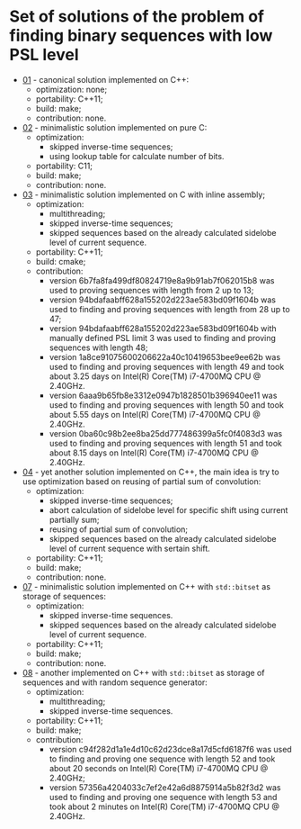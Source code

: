 Set of solutions of the problem of finding binary sequences with low PSL level
==============================================================================
 - [01](01) - canonical solution implemented on C++:
    - optimization: none;
    - portability:  C++11;
    - build:        make;
    - contribution: none.
 - [02](02) - minimalistic solution implemented on pure C:
    - optimization:
        - skipped inverse-time sequences;
        - using lookup table for calculate number of bits.
    - portability:  C11;
    - build:        make;
    - contribution: none.
 - [03](03) - minimalistic solution implemented on C with inline assembly;
    - optimization:
        - multithreading;
        - skipped inverse-time sequences;
        - skipped sequences based on the already calculated sidelobe level of current sequence.
    - portability:  C++11;
    - build:        cmake;
    - contribution:
        - version 6b7fa8fa499df80824719e8a9b91ab7f062015b8 was used to proving sequences with length from 2 up to 13;
        - version 94bdafaabff628a155202d223ae583bd09f1604b was used to finding and proving sequences with length from 28 up to 47;
        - version 94bdafaabff628a155202d223ae583bd09f1604b with manually defined PSL limit 3 was used to finding and proving sequences with length 48;
        - version 1a8ce91075600206622a40c10419653bee9ee62b was used to finding and proving sequences with length 49 and took about 3.25 days on Intel(R) Core(TM) i7-4700MQ CPU @ 2.40GHz.
        - version 6aaa9b65fb8e3312e0947b1828501b396940ee11 was used to finding and proving sequences with length 50 and took about 5.55 days on Intel(R) Core(TM) i7-4700MQ CPU @ 2.40GHz.
        - version 0ba60c98b2ee8ba25dd777486399a5fc0f4083d3 was used to finding and proving sequences with length 51 and took about 8.15 days on Intel(R) Core(TM) i7-4700MQ CPU @ 2.40GHz.
 - [04](04) - yet another solution implemented on C++, the main idea is try to use optimization based on reusing of partial sum of convolution:
    - optimization:
        - skipped inverse-time sequences;
        - abort calculation of sidelobe level for specific shift using current partially sum;
        - reusing of partial sum of convolution;
        - skipped sequences based on the already calculated sidelobe level of current sequence with sertain shift.
    - portability:  C++11;
    - build:        make;
    - contribution: none.
 - [07](07) - minimalistic solution implemented on C++ with `std::bitset` as storage of sequences:
    - optimization:
        - skipped inverse-time sequences.
        - skipped sequences based on the already calculated sidelobe level of current sequence.
    - portability:  C++11;
    - build:        make;
    - contribution: none.
 - [08](08) - another implemented on C++ with `std::bitset` as storage of sequences and with random sequence generator:
    - optimization:
        - multithreading;
        - skipped inverse-time sequences.
    - portability:  C++11;
    - build:        make;
    - contribution:
        - version c94f282d1a1e4d10c62d23dce8a17d5cfd6187f6 was used to finding and proving one sequence with length 52 and took about 20 seconds on Intel(R) Core(TM) i7-4700MQ CPU @ 2.40GHz;
        - version 57356a4204033c7ef2e42a6d8875914a5b82f3d2 was used to finding and proving one sequence with length 53 and took about 2 minutes on Intel(R) Core(TM) i7-4700MQ CPU @ 2.40GHz.

